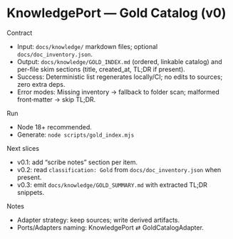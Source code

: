# KnowledgePort — Gold Catalog (v0)

Contract

- Input: `docs/knowledge/` markdown files; optional `docs/doc_inventory.json`.
- Output: `docs/knowledge/GOLD_INDEX.md` (ordered, linkable catalog) and per-file skim sections (title, created_at, TL;DR if present).
- Success: Deterministic list regenerates locally/CI; no edits to sources; zero extra deps.
- Error modes: Missing inventory → fallback to folder scan; malformed front‑matter → skip TL;DR.

Run

- Node 18+ recommended.
- Generate: `node scripts/gold_index.mjs`

Next slices

- v0.1: add “scribe notes” section per item.
- v0.2: read `classification: Gold` from `docs/doc_inventory.json` when present.
- v0.3: emit `docs/knowledge/GOLD_SUMMARY.md` with extracted TL;DR snippets.

Notes

- Adapter strategy: keep sources; write derived artifacts.
- Ports/Adapters naming: KnowledgePort ⇄ GoldCatalogAdapter.
